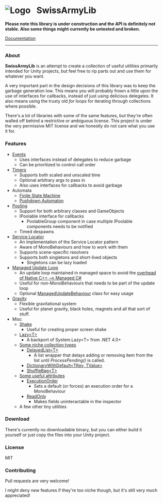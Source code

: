 # ![Logo](https://gitlab.com/archoninteractive/SwissArmyLib/raw/master/logo.png) &nbsp; SwissArmyLib
**Please note this library is under construction and the API is definitely not stable. Also some things might currently be untested and broken.**

[Documentation](https://github.com/ArchonInteractive/SwissArmyLib/wiki)

---

### About
**SwissArmyLib** is an attempt to create a collection of useful utilities primarily intended for Unity projects, but feel free to rip parts out and use them for whatever you want.

A very important part in the design decisions of this library was to keep the garbage generation low. This means you will probably frown a little upon the use of interfaces for callbacks, instead of just using delicious delegates. It also means using the trusty old *for* loops for iterating through collections where possible.

There's a lot of libraries with some of the same features, but they're often walled off behind a restrictive or ambiguous license.
This project is under the very permissive MIT license and we honestly do not care what you use it for.

### Features
* [Events](https://github.com/ArchonInteractive/SwissArmyLib/wiki/EventSystem)
    * Uses interfaces instead of delegates to reduce garbage
    * Can be prioritized to control call order
* [Timers](https://github.com/ArchonInteractive/SwissArmyLib/wiki/TellMeWhen)
    * Supports both scaled and unscaled time
    * Optional arbitrary args to pass in
    * Also uses interfaces for callbacks to avoid garbage
* Automata
    * [Finite State Machine](https://github.com/ArchonInteractive/SwissArmyLib/wiki/Finite-State-Machine)
    * [Pushdown Automaton](https://github.com/ArchonInteractive/SwissArmyLib/wiki/Pushdown-Automaton)
* [Pooling](https://github.com/ArchonInteractive/SwissArmyLib/wiki/Object-Pooling)
    * Support for both arbitrary classes and GameObjects
    * IPoolable interface for callbacks
        * PoolableGroup component in case multiple IPoolable components needs to be notified
    * Timed despawns
* [Service Locator](https://github.com/ArchonInteractive/SwissArmyLib/wiki/Service-Locator)
    * An implementation of the Service Locator pattern
    * Aware of MonoBehaviours and how to work with them
    * Supports scene-specific resolvers
    * Supports both singletons and short-lived objects
        * Singletons can be lazy loaded
* [Managed Update Loop](https://github.com/ArchonInteractive/SwissArmyLib/wiki/ManagedUpdate)
    * An update loop maintained in managed space to avoid the [overhead of Native C++ --> Managed C#](https://blogs.unity3d.com/2015/12/23/1k-update-calls/)
    * Useful for non-MonoBehaviours that needs to be part of the update loop
    * Optional [ManagedUpdateBehaviour](https://github.com/ArchonInteractive/SwissArmyLib/wiki/ManagedUpdateBehaviour) class for easy usage
* [Gravity](https://github.com/ArchonInteractive/SwissArmyLib/wiki/GravitationalSystem)
    * Flexible gravitational system
    * Useful for planet gravity, black holes, magnets and all that sort of stuff.
* Misc
    * [Shake](https://github.com/ArchonInteractive/SwissArmyLib/wiki/Shake)
        * Useful for creating proper screen shake
    * [Lazy&lt;T&gt;](https://github.com/ArchonInteractive/SwissArmyLib/wiki/Lazy)
        * A backport of System.Lazy&lt;T&gt; from .NET 4.0+
    * [Some niche collection types](https://github.com/ArchonInteractive/SwissArmyLib/wiki/Collections)
        * [DelayedList&lt;T&gt;](https://github.com/ArchonInteractive/SwissArmyLib/wiki/DelayedList)
            * A list wrapper that delays adding or removing item from the list until *ProcessPending()* is called.
        * [DictionaryWithDefault&lt;TKey, TValue&gt;](https://github.com/ArchonInteractive/SwissArmyLib/wiki/DictionaryWithDefault)
        * [ShuffleBag&lt;T&gt;](https://github.com/ArchonInteractive/SwissArmyLib/wiki/ShuffleBag)
    * [Some useful attributes](https://github.com/ArchonInteractive/SwissArmyLib/wiki/Attributes)
        * [ExecutionOrder](https://github.com/ArchonInteractive/SwissArmyLib/wiki/Attributes#executionorder)
            * Sets a default (or forces) an execution order for a MonoBehaviour
        * [ReadOnly](https://github.com/ArchonInteractive/SwissArmyLib/wiki/Attributes#readonly)
            * Makes fields uninteractable in the inspector
    * A few other tiny utilities

### Download
There's currently no downloadable binary, but you can either build it yourself or just copy the files into your Unity project.

### License
MIT

### Contributing
Pull requests are very welcome!

I might deny new features if they're too niche though, but it's still very much appreciated!
